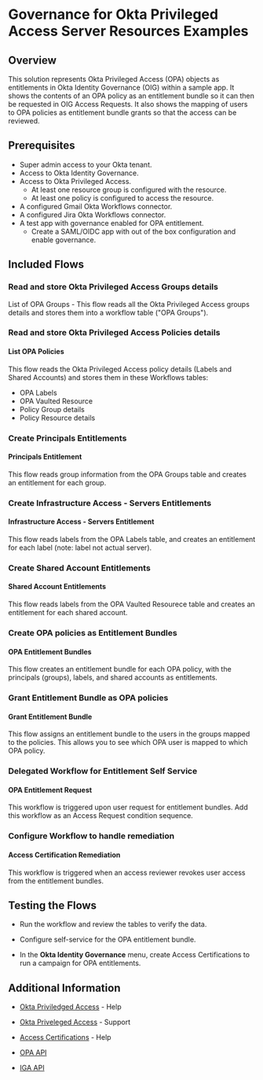 # Governance for Okta Privileged Access Server Resources Examples

## Overview
This solution represents Okta Privileged Access (OPA) objects as entitlements in Okta Identity Governance (OIG) within a sample app. It shows the contents of an OPA policy as an entitlement bundle so it can then be requested in OIG Access Requests. It also shows the mapping of users to OPA policies as entitlement bundle grants so that the access can be reviewed.

## Prerequisites

- Super admin access to your Okta tenant.
- Access to Okta Identity Governance.
- Access to Okta Privileged Access. 
    - At least one resource group is configured with the resource.
    - At least one policy is configured to access the resource.
- A configured Gmail Okta Workflows connector.
- A configured Jira Okta Workflows connector.
- A test app with governance enabled for OPA entitlement. 
    - Create a SAML/OIDC app with out of the box configuration and enable governance.

## Included Flows


### Read and store Okta Privileged Access Groups details

List of OPA Groups - This flow reads all the Okta Privileged Access groups details and stores them into a workflow table ("OPA Groups").

### Read and store Okta Privileged Access Policies details

#### List OPA Policies
This flow reads the Okta Privileged Access policy details (Labels and Shared Accounts) and stores them in these Workflows tables:
- OPA Labels
- OPA Vaulted Resource
- Policy Group details
- Policy Resource details

### Create Principals Entitlements

#### Principals Entitlement
This flow reads group information from the OPA Groups table and creates an entitlement for each group. 

### Create Infrastructure Access - Servers Entitlements

#### Infrastructure Access - Servers Entitlement
This flow reads labels from the OPA Labels table, and creates an entitlement for each label (note: label not actual server). 

### Create Shared Account Entitlements

#### Shared Account Entitlements
This flow reads labels from the OPA Vaulted Resourece table and creates an entitlement for each shared account.

### Create OPA policies as Entitlement Bundles

#### OPA Entitlement Bundles
This flow creates an entitlement bundle for each OPA policy, with the principals (groups), labels, and shared accounts as entitlements.

### Grant Entitlement Bundle as OPA policies

#### Grant Entitlement Bundle
This flow assigns an entitlement bundle to the users in the groups mapped to the policies. This allows you to see which OPA user is mapped to which OPA policy.

### Delegated Workflow for Entitlement Self Service

#### OPA Entitlement Request
This workflow is triggered upon user request for entitlement bundles. Add this workflow as an Access Request condition sequence.

### Configure Workflow to handle remediation

#### Access Certification Remediation
This workflow is triggered when an access reviewer revokes user access from the entitlement bundles.

## Testing the Flows

- Run the workflow and review the tables to verify the data.

- Configure self-service for the OPA entitlement bundle. 

- In the **Okta Identity Governance** menu, create Access Certifications to run a campaign for OPA entitlements.

## Additional Information

- [Okta Priviledged Access](https://help.okta.com/oie/en-us/content/topics/privileged-access/pam-overview.htm) - Help

- [Okta Priveleged Access](https://support.okta.com/help/s/product-hub/okta-privileged-access?language=en_US) - Support

- [Access Certifications](https://help.okta.com/en-us/content/topics/identity-governance/access-certification/iga-access-cert.htm) - Help

- [OPA API](https://developer.okta.com/docs/api/openapi/opa/)

- [IGA API](https://developer.okta.com/docs/api/iga/)

